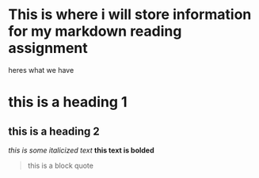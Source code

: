 # This is where i will store information for my markdown reading assignment

heres what we have

# this is a heading 1
## this is a heading 2
*this is some italicized text*
**this text is bolded**
>this is a block quote
